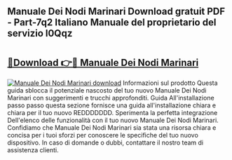 ## Manuale Dei Nodi Marinari Download gratuit PDF - Part-7q2 Italiano Manuale del proprietario del servizio l0Qqz

# <h2><a href="http://dfdl0eu.blite.top/?on=Manuale+Dei+Nodi+Marinari">🔗Download 👉🔴 Manuale Dei Nodi Marinari</a></h2>

[![Manuale Dei Nodi Marinari download](https://i.imgur.com/lujVjoI.png)](http://dfdl0eu.blite.top/?on=Manuale+Dei+Nodi+Marinari)
Informazioni sul prodotto Questa guida sblocca il potenziale nascosto del tuo nuovo Manuale Dei Nodi Marinari con suggerimenti e trucchi approfonditi. Guida All'installazione passo passo questa sezione fornisce una guida all'installazione chiara e chiara per il tuo nuovo REDDDDDDD. Sperimenta la perfetta integrazione Dell'elenco delle funzionalità con il tuo nuovo Manuale Dei Nodi Marinari. Confidiamo che Manuale Dei Nodi Marinari sia stata una risorsa chiara e concisa per i tuoi sforzi per conoscere le specifiche del tuo nuovo dispositivo. In caso di domande o dubbi, contattare il nostro team di assistenza clienti.
